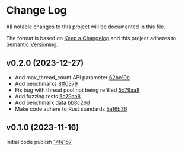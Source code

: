 # Change Log
All notable changes to this project will be documented in this file.

The format is based on [Keep a Changelog](http://keepachangelog.com/)
and this project adheres to [Semantic Versioning](http://semver.org/).

## v0.2.0 (2023-12-27)

- Add max_thread_count API parameter [62be10c](https://github.com/silversixpence-crypto/dapol/commit/62be10c9393b2b7e2a4feeedde53fd8a793cbf30)
- Add benchmarks [8ff0379](https://github.com/silversixpence-crypto/dapol/commit/8ff037967fa536fca1122373d72e3e4acb8f169c)
- Fix bug with thread pool not being refilled [5c79aa8](https://github.com/silversixpence-crypto/dapol/commit/5c79aa86cae9b24654b8fa869a010c2edb4815bf)
- Add fuzzing tests [5c79aa8](https://github.com/silversixpence-crypto/dapol/commit/5c79aa86cae9b24654b8fa869a010c2edb4815bf)
- Add benchmark data [bb8c26d](https://github.com/silversixpence-crypto/dapol/commit/bb8c26d3fde82392334be9b39a1ab862f073f854)
- Make code adhere to Rust standards [5a16b36](https://github.com/silversixpence-crypto/dapol/commit/5a16b364771455cb5db0aa8c0ce24e0469d49521)


## v0.1.0 (2023-11-16)

Initial code publish [14fe157](https://github.com/silversixpence-crypto/dapol/commit/14fe1572430992ed0c2bc0c360dc3695f6362004)
